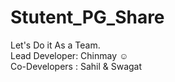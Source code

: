 # Stutent_PG_Share
Let's Do it As a Team.
<br>
Lead Developer: Chinmay :relaxed:<br>
Co-Developers : Sahil & Swagat
